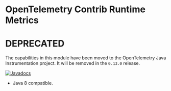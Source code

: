 OpenTelemetry Contrib Runtime Metrics
======================================================

# DEPRECATED
The capabilities in this module have been moved to the OpenTelemetry Java Instrumentation project.
It will be removed in the `0.13.0` release.

[![Javadocs][javadoc-image]][javadoc-url]

* Java 8 compatible.

[javadoc-image]: https://www.javadoc.io/badge/io.opentelemetry/opentelemetry-contrib-runtime-metrics.svg
[javadoc-url]: https://www.javadoc.io/doc/io.opentelemetry/opentelemetry-contrib-runtime-metrics
